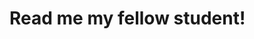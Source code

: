 <!DOCTYPE html>
<html>
<head>
	<title>First</title>
</head>
<body>
   <h1>Read me my fellow student!
</body>
</html>

